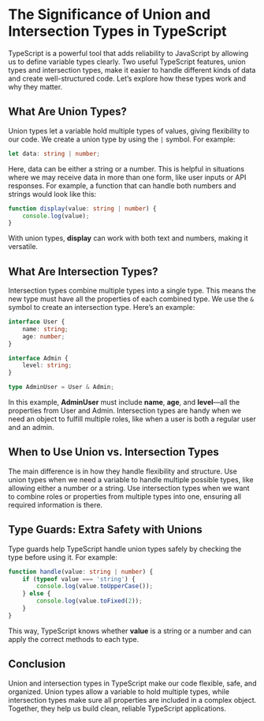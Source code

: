 
# The Significance of Union and Intersection Types in TypeScript

TypeScript is a powerful tool that adds reliability to JavaScript by allowing us to define variable types clearly. Two useful TypeScript features, union types and intersection types, make it easier to handle different kinds of data and create well-structured code. Let’s explore how these types work and why they matter.

## What Are Union Types?
Union types let a variable hold multiple types of values, giving flexibility to our code. We create a union type by using the `|` symbol. For example:
```typescript
let data: string | number;
```
Here, data can be either a string or a number. This is helpful in situations where we may receive data in more than one form, like user inputs or API responses. For example, a function that can handle both numbers and strings would look like this:
```typescript
function display(value: string | number) {
    console.log(value);
}
```
With union types, **display** can work with both text and numbers, making it versatile.
## What Are Intersection Types?
Intersection types combine multiple types into a single type. This means the new type must have all the properties of each combined type. We use the `&` symbol to create an intersection type. Here’s an example:
```typescript
interface User {
    name: string;
    age: number;
}

interface Admin {
    level: string;
}

type AdminUser = User & Admin;
```
In this example, **AdminUser** must include **name**, **age**, and **level**—all the properties from User and Admin. Intersection types are handy when we need an object to fulfill multiple roles, like when a user is both a regular user and an admin.
## When to Use Union vs. Intersection Types
The main difference is in how they handle flexibility and structure. Use union types when we need a variable to handle multiple possible types, like allowing either a number or a string. Use intersection types when we want to combine roles or properties from multiple types into one, ensuring all required information is there.
## Type Guards: Extra Safety with Unions
Type guards help TypeScript handle union types safely by checking the type before using it. For example:
```typescript
function handle(value: string | number) {
    if (typeof value === 'string') {
        console.log(value.toUpperCase());
    } else {
        console.log(value.toFixed(2));
    }
}
```
This way, TypeScript knows whether **value** is a string or a number and can apply the correct methods to each type.
## Conclusion
Union and intersection types in TypeScript make our code flexible, safe, and organized. Union types allow a variable to hold multiple types, while intersection types make sure all properties are included in a complex object. Together, they help us build clean, reliable TypeScript applications.
